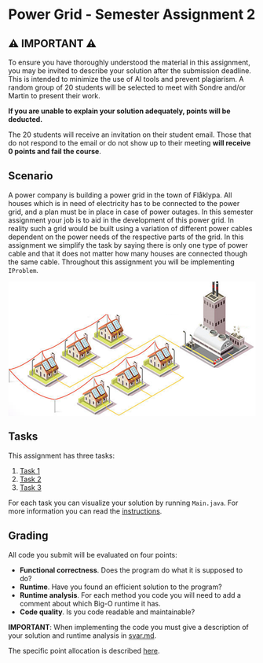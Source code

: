 # Power Grid - Semester Assignment 2

## ⚠️ IMPORTANT ⚠️
To ensure you have thoroughly understood the material in this assignment, you may be invited to describe your solution after the submission deadline. This is intended to minimize the use of AI tools and prevent plagiarism. A random group of 20 students will be selected to meet with Sondre and/or Martin to present their work.

**If you are unable to explain your solution adequately, points will be deducted.**

The 20 students will receive an invitation on their student email. Those that do not respond to the email or do not show up to their meeting **will receive 0 points and fail the course**.

## Scenario
A power company is building a power grid in the town of Flåklypa.
All houses which is in need of electricity has to be connected to the power grid, and a plan must be in place in case of power outages.
In this semester assignment your job is to aid in the development of this power grid. In reality such a grid would be built using a variation of different power cables dependent on the power needs of the respective parts of the grid. In this assignment we simplify the task by saying there is only one type of power cable and that it does not matter how many houses are connected though the same cable. Throughout this assignment you will be implementing ``IProblem``.

<p align="center">
    <img src="images/grid.png" alt="drawing" width="550" align="center"/>
</p>



## Tasks
This assignment has three tasks:
1. [Task 1](./guide/task1.md)
2. [Task 2](./guide/task2.md)
3. [Task 3](./guide/task3.md)

For each task you can visualize your solution by running `Main.java`. For more information you can read the [instructions](./guide/visualizer.md).

## Grading
All code you submit will be evaluated on four points:
 - **Functional correctness**. Does the program do what it is supposed to do?
 - **Runtime**. Have you found an efficient solution to the program?
 - **Runtime analysis**. For each method you code you will need to add a comment about which Big-O runtime it has.
 - **Code quality**. Is you code readable and maintainable?

**IMPORTANT**: When implementing the code you must give a description of your solution and runtime analysis in [svar.md](svar.md).

The specific point allocation is described [here](./guide/grading.md).
